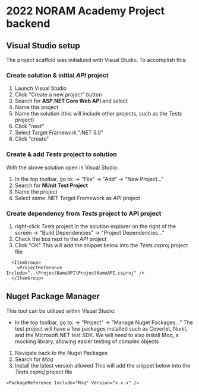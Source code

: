 # 2022 NORAM Academy Project backend

## Visual Studio setup
The project scaffold was initialized with Visual Studio. To accomplish this:
### Create solution & initial *API* project
1. Launch Visual Studio
2. Click "Create a new project" button
3. Search for **ASP.NET Core Web API** and select
4. Name this project
5. Name the solution (this will include other projects, such as the *Tests* project)
6. Click "next"
7. Select Target Framework ".NET 5.0"
8. Click "create"

### Create & add *Tests* project to solution
With the above solution open in Visual Studio:
1. In the top toolbar, go to:
    -> "File" 
        -> "Add" 
            -> "New Project..."
2. Search for **NUnit Test Project**
3. Name the project
4. Select same .NET Target Framework as *API* project

### Create dependency from *Tests* project to API project
1. right-click *Tests* project in the solution explorer on the right of the screen
    -> "Build Dependencies"
        -> "Project Dependencies..."
2. Check the box next to the *API* project
3. Click "OK"
This will add the snippet below into the *Tests.csproj* project file
```
  <ItemGroup>
    <ProjectReference Include="..\ProjectNameAPI\ProjectNameAPI.csproj" />
  </ItemGroup>
```

## Nuget Package Manager
This tool can be utilized within Visual Studio:
- In the top toolbar, go to:
    -> "Project"
        -> "Manage Nuget Packages..."
The test project will have a few packages installed such as Coverlet, Nunit, and the Microsoft.NET test SDK. We will need to also install Moq, a mocking library, allowing easier testing of complex objects
1. Navigate back to the Nuget Packages
2. Search for *Moq*
3. Install the latest version allowed
This will add the snippet below into the *Tests.csproj* project file
```
<PackageReference Include="Moq" Version="x.x.x" />
```
